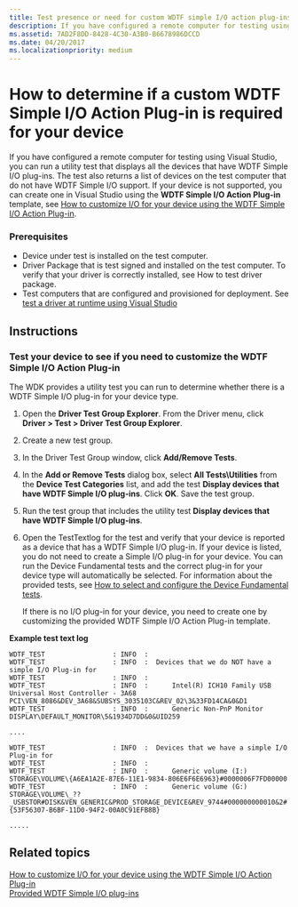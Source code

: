 ```yaml
---
title: Test presence or need for custom WDTF simple I/O action plug-ins
description: If you have configured a remote computer for testing using Visual Studio, you can run a utility test that displays all the devices that have WDTF Simple I/O plug-ins.
ms.assetid: 7AD2F8DD-8428-4C30-A3B0-B6678986DCCD
ms.date: 04/20/2017
ms.localizationpriority: medium
---
```


# How to determine if a custom WDTF Simple I/O Action Plug-in is required for your device


If you have configured a remote computer for testing using Visual Studio, you can run a utility test that displays all the devices that have WDTF Simple I/O plug-ins. The test also returns a list of devices on the test computer that do not have WDTF Simple I/O support. If your device is not supported, you can create one in Visual Studio using the **WDTF Simple I/O Action Plug-in** template, see [How to customize I/O for your device using the WDTF Simple I/O Action Plug-in](to-customize-i-o-for-your-device-using-the-wdtf-simple-i-o-action-plug-in.md).

### Prerequisites

-   Device under test is installed on the test computer.
-   Driver Package that is test signed and installed on the test computer. To verify that your driver is correctly installed, see How to test driver package.
-   Test computers that are configured and provisioned for deployment. See [test a driver at runtime using Visual Studio](https://msdn.microsoft.com/windows-drivers/develop/testing_a_driver_at_runtime)

Instructions
------------

### Test your device to see if you need to customize the WDTF Simple I/O Action Plug-in

The WDK provides a utility test you can run to determine whether there is a WDTF Simple I/O plug-in for your device type.

1.  Open the **Driver Test Group Explorer**. From the Driver menu, click **Driver &gt; Test &gt; Driver Test Group Explorer**.
2.  Create a new test group.
3.  In the Driver Test Group window, click **Add/Remove Tests**.
4.  In the **Add or Remove Tests** dialog box, select **All Tests\\Utilities** from the **Device Test Categories** list, and add the test **Display devices that have WDTF Simple I/O plug-ins**. Click **OK**. Save the test group.
5.  Run the test group that includes the utility test **Display devices that have WDTF Simple I/O plug-ins**.
6.  Open the TestTextlog for the test and verify that your device is reported as a device that has a WDTF Simple I/O plug-in. If your device is listed, you do not need to create a Simple I/O plug-in for your device. You can run the Device Fundamental tests and the correct plug-in for your device type will automatically be selected. For information about the provided tests, see [How to select and configure the Device Fundamental tests](https://msdn.microsoft.com/windows-drivers/develop/how_to_select_and_configure_the_device_fundamental_tests).

    If there is no I/O plug-in for your device, you need to create one by customizing the provided WDTF Simple I/O Action Plug-in template.

**Example test text log**

``` syntax
WDTF_TEST                 : INFO  : 
WDTF_TEST                 : INFO  :  Devices that we do NOT have a simple I/O Plug-in for
WDTF_TEST                 : INFO  : 
WDTF_TEST                 : INFO  :      Intel(R) ICH10 Family USB Universal Host Controller - 3A68 PCI\VEN_8086&DEV_3A68&SUBSYS_3035103C&REV_02\3&33FD14CA&0&D1 
WDTF_TEST                 : INFO  :      Generic Non-PnP Monitor DISPLAY\DEFAULT_MONITOR\5&1934D7DD&0&UID259 

....

WDTF_TEST                 : INFO  :  Devices that we have a simple I/O Plug-in for
WDTF_TEST                 : INFO  : 
WDTF_TEST                 : INFO  :      Generic volume (I:) STORAGE\VOLUME\{A6EA1A2E-87E6-11E1-9834-806E6F6E6963}#0000006F7FD00000
WDTF_TEST                 : INFO  :      Generic volume (G:) STORAGE\VOLUME\_??_USBSTOR#DISK&VEN_GENERIC&PROD_STORAGE_DEVICE&REV_9744#000000000010&2#{53F56307-B6BF-11D0-94F2-00A0C91EFB8B} 

..... 

```

## Related topics
[How to customize I/O for your device using the WDTF Simple I/O Action Plug-in](to-customize-i-o-for-your-device-using-the-wdtf-simple-i-o-action-plug-in.md)  
[Provided WDTF Simple I/O plug-ins](provided-wdtf-simpleio-plug-ins.md)  



